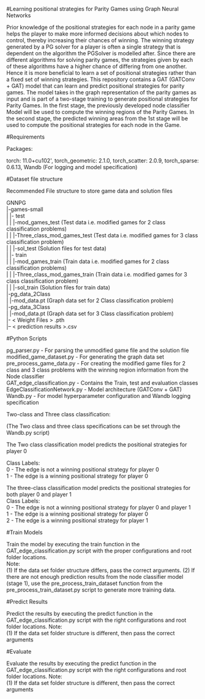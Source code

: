 #Learning positional strategies for Parity Games using Graph Neural Networks

Prior knowledge of the positional strategies for each node in a parity game helps the player to make more informed decisions about which nodes to control, thereby increasing their chances of winning. The winning strategy generated by a PG solver for a player is often a single strategy that is dependent on the algorithm the PGSolver is modelled after. Since there are different algorithms for solving parity games, the strategies given by each of these algorithms have a higher chance of differing from one another. Hence it is more beneficial to learn a set of positional strategies rather than a fixed set of winning strategies. This repository contains a GAT (GATConv + GAT) model that can learn and predict positional strategies for parity games.
The model takes in the graph representation of the parity games as input and is part of a two-stage training to generate positional strategies for Parity Games. In the first stage, the previously developed node classifier Model will be used to compute the winning regions of the Parity Games. In the second stage, the predicted winning areas from the 1st stage will be used to compute the positional strategies for each node in the Game.

#Requirements

Packages: <br>

torch: 11.0+cu102', 
torch_geometric: 2.1.0, 
torch_scatter: 2.0.9, 
torch_sparse: 0.6.13, 
Wandb (For logging and model specification)

#Dataset file structure

Recommended File structure to store game data and solution files <br>

GNNPG <br>
 |-games-small <br>
 | |- test <br>
 | | |-mod_games_test (Test data i.e. modified games for 2 class classification problems) <br>
 | | |-Three_class_mod_games_test (Test data i.e. modified games for 3 class classification problem) <br>
 | | |-sol_test (Solution files for test data) <br>
 | |- train <br>
 | | |-mod_games_train (Train data i.e. modified games for 2 class classification problems) <br>
 | | |-Three_class_mod_games_train (Train data i.e. modified games for 3 class classification problem) <br>
 | | |-sol_train (Solution files for train data) <br>
 |-pg_data_2Class <br>
 | |-mod_data.pt (Graph data set for 2 Class classification problem) <br>
 |-pg_data_3Class <br>
 | |-mod_data.pt (Graph data set for 3 Class classification problem) <br>
 |- &lt; Weight Files &gt; .pth <br>
 |– &lt; prediction results &gt;.csv <br>

#Python Scripts

pg_parser.py - For parsing the unmodified game file and the solution file <br>
 modified_game_dataset.py - For generating the graph data set <br>
 pre_process_game_data.py - For creating the modified game files for 2 class and 3 class problems with the winning region information from the Node
classifier <br>
 GAT_edge_classification.py - Contains the Train, test and evaluation classes <br>
 EdgeClassificationNetwork.py - Model architecture (GATConv + GAT) <br>
 Wandb.py - For model hyperparameter configuration and Wandb logging specification <br>

Two-class and Three class classification: <br>

 (The Two class and three class specifications can be set through the Wandb.py script) <br>

 The Two class classification model predicts the positional strategies for player 0 <br>

 Class Labels: <br>
 0 - The edge is not a winning positional strategy for player 0 <br>
 1 - The edge is a winning positional strategy for player 0 <br>

 The three-class classification model predicts the positional strategies for both player 0 and player 1 <br>
 Class Labels: <br>
 0 - The edge is not a winning positional strategy for player 0 and player 1 <br>
 1 - The edge is a winning positional strategy for player 0 <br>
 2 - The edge is a winning positional strategy for player 1 <br>

#Train Models

Train the model by executing the train function in the GAT_edge_classification.py script with the proper configurations and root folder locations. <br>
Note: <br>
 (1) If the data set folder structure differs, pass the correct arguments. 
 (2) If there are not enough prediction results from the node classifier model (stage 1), use the pre_process_train_dataset function from the pre_process_train_dataset.py script to generate more training data.

#Predict Results

Predict the results by executing the predict function in the GAT_edge_classification.py script with the right configurations and root folder locations. Note: <br>
 (1) If the data set folder structure is different, then pass the correct arguments

#Evaluate

Evaluate the results by executing the predict function in the GAT_edge_classification.py script with the right configurations and root folder locations. Note: <br>
 (1) If the data set folder structure is different, then pass the correct arguments
